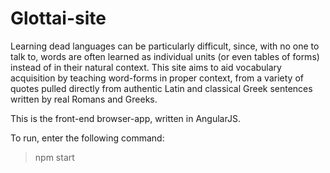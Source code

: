 # Glottai-site
Learning dead languages can be particularly difficult, since, with no one to talk to, words are often learned as individual units (or even tables of forms) instead of in their natural context. This site aims to aid vocabulary acquisition by teaching word-forms in proper context, from a variety of quotes pulled directly from authentic Latin and classical Greek sentences written by real Romans and Greeks.

This is the front-end browser-app, written in AngularJS.

To run, enter the following command:

> npm start
